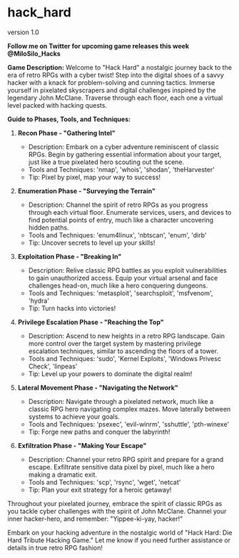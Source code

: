 # hack_hard

version 1.0

**Follow me on Twitter for upcoming game releases this week @MiloSilo_Hacks**

**Game Description:**
Welcome to "Hack Hard" a nostalgic journey back to the era of retro RPGs with a cyber twist! Step into the digital shoes of a savvy hacker with a knack for problem-solving and cunning tactics. Immerse yourself in pixelated skyscrapers and digital challenges inspired by the legendary John McClane. Traverse through each floor, each one a virtual level packed with hacking quests.

**Guide to Phases, Tools, and Techniques:**
1. **Recon Phase - "Gathering Intel"**
   - Description: Embark on a cyber adventure reminiscent of classic RPGs. Begin by gathering essential information about your target, just like a true pixelated hero scouting out the scene.
   - Tools and Techniques: 'nmap', 'whois', 'shodan', 'theHarvester'
   - Tip: Pixel by pixel, map your way to success!

2. **Enumeration Phase - "Surveying the Terrain"**
   - Description: Channel the spirit of retro RPGs as you progress through each virtual floor. Enumerate services, users, and devices to find potential points of entry, much like a character uncovering hidden paths.
   - Tools and Techniques: 'enum4linux', 'nbtscan', 'enum', 'dirb'
   - Tip: Uncover secrets to level up your skills!

3. **Exploitation Phase - "Breaking In"**
   - Description: Relive classic RPG battles as you exploit vulnerabilities to gain unauthorized access. Equip your virtual arsenal and face challenges head-on, much like a hero conquering dungeons.
   - Tools and Techniques: 'metasploit', 'searchsploit', 'msfvenom', 'hydra'
   - Tip: Turn hacks into victories!

4. **Privilege Escalation Phase - "Reaching the Top"**
   - Description: Ascend to new heights in a retro RPG landscape. Gain more control over the target system by mastering privilege escalation techniques, similar to ascending the floors of a tower.
   - Tools and Techniques: 'sudo', 'Kernel Exploits', 'Windows Privesc Check', 'linpeas'
   - Tip: Level up your powers to dominate the digital realm!

5. **Lateral Movement Phase - "Navigating the Network"**
   - Description: Navigate through a pixelated network, much like a classic RPG hero navigating complex mazes. Move laterally between systems to achieve your goals.
   - Tools and Techniques: 'psexec', 'evil-winrm', 'sshuttle', 'pth-winexe'
   - Tip: Forge new paths and conquer the labyrinth!

6. **Exfiltration Phase - "Making Your Escape"**
   - Description: Channel your retro RPG spirit and prepare for a grand escape. Exfiltrate sensitive data pixel by pixel, much like a hero making a dramatic exit.
   - Tools and Techniques: 'scp', 'rsync', 'wget', 'netcat'
   - Tip: Plan your exit strategy for a heroic getaway!

Throughout your pixelated journey, embrace the spirit of classic RPGs as you tackle cyber challenges with the spirit of John McClane. Channel your inner hacker-hero, and remember: "Yippee-ki-yay, hacker!"

Embark on your hacking adventure in the nostalgic world of "Hack Hard: Die Hard Tribute Hacking Game." Let me know if you need further assistance or details in true retro RPG fashion!
